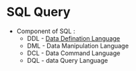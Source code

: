 # SQL Query 

  - Component of SQL :
     - DDL - [Data Defination Language](https://github.com/PralhadBehera/Web-Dev-Dairy/blob/main/SQL/DDL.md)
     - DML - Data Manipulation Language 
     - DCL - Data Command Language
     - DQL - data Query Language 